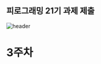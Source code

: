 ## 피로그래밍 21기 과제 제출 
![header](https://capsule-render.vercel.app/api?type=wave&color=auto&height=300&section=header&text=LeeGeonHeerender&fontSize=90)

# 3주차
